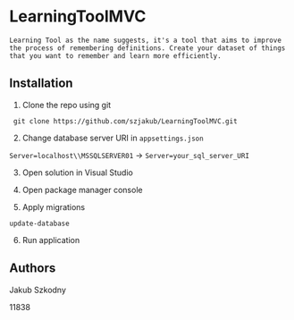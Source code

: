 # LearningToolMVC

`Learning Tool as the name suggests, it's a tool that aims to improve the process of remembering definitions. Create your dataset of things that you want to remember and learn more efficiently.`


## Installation

1. Clone the repo using git

``` git clone https://github.com/szjakub/LearningToolMVC.git```

2. Change database server URI in ```appsettings.json```

```Server=localhost\\MSSQLSERVER01``` -> ```Server=your_sql_server_URI```

3. Open solution in Visual Studio

4. Open package manager console

5. Apply migrations

```update-database```

6. Run application

  

## Authors

Jakub Szkodny

11838